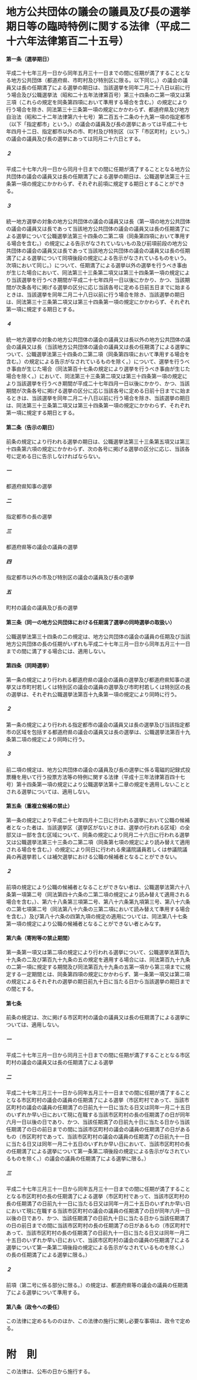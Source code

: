 # 地方公共団体の議会の議員及び長の選挙期日等の臨時特例に関する法律（平成二十六年法律第百二十五号）
#### 第一条（選挙期日）
平成二十七年三月一日から同年五月三十一日までの間に任期が満了することとなる地方公共団体（都道府県、市町村及び特別区に限る。以下同じ。）の議会の議員又は長の任期満了による選挙の期日は、当該選挙を同年二月二十八日以前に行う場合及び公職選挙法（昭和二十五年法律第百号）第三十四条の二第一項又は第三項（これらの規定を同条第四項において準用する場合を含む。）の規定により行う場合を除き、同法第三十三条第一項の規定にかかわらず、都道府県及び地方自治法（昭和二十二年法律第六十七号）第二百五十二条の十九第一項の指定都市（以下「指定都市」という。）の議会の議員及び長の選挙にあっては平成二十七年四月十二日、指定都市以外の市、町村及び特別区（以下「市区町村」という。）の議会の議員及び長の選挙にあっては同月二十六日とする。
##### ２
平成二十七年六月一日から同月十日までの間に任期が満了することとなる地方公共団体の議会の議員又は長の任期満了による選挙の期日は、公職選挙法第三十三条第一項の規定にかかわらず、それぞれ前項に規定する期日とすることができる。
##### ３
統一地方選挙の対象の地方公共団体の議会の議員又は長（第一項の地方公共団体の議会の議員又は長であって当該地方公共団体の議会の議員又は長の任期満了による選挙について公職選挙法第三十四条の二第二項（同条第四項において準用する場合を含む。）の規定による告示がなされていないもの及び前項前段の地方公共団体の議会の議員又は長であって当該地方公共団体の議会の議員又は長の任期満了による選挙について同項後段の規定による告示がなされているものをいう。次項において同じ。）について、任期満了による選挙以外の選挙を行うべき事由が生じた場合において、同法第三十三条第二項又は第三十四条第一項の規定により当該選挙を行うべき期間が平成二十七年四月一日以後にかかり、かつ、当該期間が次条各号に掲げる選挙の区分に応じ当該各号に定める日前五日までに始まるときは、当該選挙を同年二月二十八日以前に行う場合を除き、当該選挙の期日は、同法第三十三条第二項又は第三十四条第一項の規定にかかわらず、それぞれ第一項に規定する期日とする。
##### ４
統一地方選挙の対象の地方公共団体の議会の議員又は長以外の地方公共団体の議会の議員又は長（当該地方公共団体の議会の議員又は長の任期満了による選挙について、公職選挙法第三十四条の二第二項（同条第四項において準用する場合を含む。）の規定による告示がなされているものを除く。）について、選挙を行うべき事由が生じた場合（同法第百十七条の規定により選挙を行うべき事由が生じた場合を除く。）において、同法第三十三条第二項又は第三十四条第一項の規定により当該選挙を行うべき期間が平成二十七年四月一日以後にかかり、かつ、当該期間が次条各号に掲げる選挙の区分に応じ当該各号に定める日前十日までに始まるときは、当該選挙を同年二月二十八日以前に行う場合を除き、当該選挙の期日は、同法第三十三条第二項又は第三十四条第一項の規定にかかわらず、それぞれ第一項に規定する期日とする。
#### 第二条（告示の期日）
前条の規定により行われる選挙の期日は、公職選挙法第三十三条第五項又は第三十四条第六項の規定にかかわらず、次の各号に掲げる選挙の区分に応じ、当該各号に定める日に告示しなければならない。
##### 一
都道府県知事の選挙
##### 二
指定都市の長の選挙
##### 三
都道府県等の議会の議員の選挙
##### 四
指定都市以外の市及び特別区の議会の議員及び長の選挙
##### 五
町村の議会の議員及び長の選挙
#### 第三条（同一の地方公共団体における任期満了選挙の同時選挙の取扱い）
公職選挙法第三十四条の二の規定は、地方公共団体の議会の議員の任期及び当該地方公共団体の長の任期がいずれも平成二十七年三月一日から同年五月三十一日までの間に満了する場合には、適用しない。
#### 第四条（同時選挙）
第一条の規定により行われる都道府県の議会の議員の選挙及び都道府県知事の選挙又は市町村若しくは特別区の議会の議員の選挙及び市町村若しくは特別区の長の選挙は、それぞれ公職選挙法第百十九条第一項の規定により同時に行う。
##### ２
第一条の規定により行われる指定都市の議会の議員又は長の選挙及び当該指定都市の区域を包括する都道府県の議会の議員又は長の選挙は、公職選挙法第百十九条第二項の規定により同時に行う。
##### ３
前二項の規定は、地方公共団体の議会の議員及び長の選挙に係る電磁的記録式投票機を用いて行う投票方法等の特例に関する法律（平成十三年法律第百四十七号）第十四条第一項の規定により公職選挙法第十二章の規定を適用しないこととされる選挙については、適用しない。
#### 第五条（重複立候補の禁止）
第一条の規定により平成二十七年四月十二日に行われる選挙において公職の候補者となった者は、当該選挙区（選挙区がないときは、選挙の行われる区域）の全部又は一部を含む区域について、同条の規定により同月二十六日に行われる選挙又は公職選挙法第三十三条の二第二項（同条第七項の規定により読み替えて適用される場合を含む。）の規定により同日に行われる衆議院議員若しくは参議院議員の再選挙若しくは補欠選挙における公職の候補者となることができない。
##### ２
前項の規定により公職の候補者となることができない者は、公職選挙法第六十八条第一項第二号（同法第四十六条の二第二項の規定により読み替えて適用される場合を含む。）、第六十八条第三項第二号、第八十六条第九項第三号、第八十六条の二第七項第二号（同法第八十六条の三第二項において読み替えて準用する場合を含む。）及び第八十六条の四第九項の規定の適用については、同法第八十七条第一項の規定により公職の候補者となることができない者とみなす。
#### 第六条（寄附等の禁止期間）
第一条第一項又は第二項の規定により行われる選挙について、公職選挙法第百九十九条の二及び第百九十九条の五の規定を適用する場合には、同法第百九十九条の二第一項に規定する期間及び同法第百九十九条の五第一項から第三項までに規定する一定期間とは、同条第四項の規定にかかわらず、第一条第一項又は第二項の規定によるそれぞれの選挙の期日前九十日に当たる日から当該選挙の期日までの間とする。
#### 第七条
前条の規定は、次に掲げる市区町村の議会の議員又は長の任期満了による選挙については、適用しない。
##### 一
平成二十七年三月一日から同月三十日までの間に任期が満了することとなる市区町村の議会の議員又は長の任期満了による選挙
##### 二
平成二十七年三月三十一日から同年五月三十一日までの間に任期が満了することとなる市区町村の議会の議員の任期満了による選挙（市区町村であって、当該市区町村の議会の議員の任期満了の日前九十一日に当たる日又は同年一月二十五日のいずれか早い日において現に在職する当該市区町村の長の任期満了の日が同年六月一日以後の日であり、かつ、当該任期満了の日前九十日に当たる日から当該任期満了の日の前日までの間に当該市区町村の議会の議員の任期満了の日があるもの（市区町村であって、当該市区町村の議会の議員の任期満了の日前九十一日に当たる日又は同年一月二十五日のいずれか早い日において、当該市区町村の長の任期満了による選挙について第一条第二項後段の規定による告示がなされているものを除く。）の議会の議員の任期満了による選挙に限る。）
##### 三
平成二十七年三月三十一日から同年五月三十一日までの間に任期が満了することとなる市区町村の長の任期満了による選挙（市区町村であって、当該市区町村の長の任期満了の日前九十一日に当たる日又は同年一月二十五日のいずれか早い日において現に在職する当該市区町村の議会の議員の任期満了の日が同年六月一日以後の日であり、かつ、当該任期満了の日前九十日に当たる日から当該任期満了の日の前日までの間に当該市区町村の長の任期満了の日があるもの（市区町村であって、当該市区町村の長の任期満了の日前九十一日に当たる日又は同年一月二十五日のいずれか早い日において、当該市区町村の議会の議員の任期満了による選挙について第一条第二項後段の規定による告示がなされているものを除く。）の長の任期満了による選挙に限る。）
##### ２
前項（第二号に係る部分に限る。）の規定は、都道府県等の議会の議員の任期満了による選挙について準用する。
#### 第八条（政令への委任）
この法律に定めるもののほか、この法律の施行に関し必要な事項は、政令で定める。
# 附　則
この法律は、公布の日から施行する。
